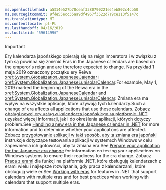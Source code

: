 ```yaml
---
ms.openlocfilehash: a5814e527b78ceaf3380790221e34eb802c4cb50
ms.sourcegitcommit: 9fde55ecc35aa9df4967f3522d7e9ce113f5147c
ms.translationtype: MT
ms.contentlocale: pl-PL
ms.lasthandoff: 04/16/2019
ms.locfileid: "59614990"
---
```


> [!IMPORTANT]
>  <span data-ttu-id="6b3cd-101">Ery kalendarza japońskiego opierają się na reign imperatora i w związku z tym są powinna się zmienić.</span><span class="sxs-lookup"><span data-stu-id="6b3cd-101">Eras in the Japanese calendars are based on the emperor's reign and are therefore expected to change.</span></span> <span data-ttu-id="6b3cd-102">Na przykład 1 maja 2019 oznaczony początku ery Reiwa <xref:System.Globalization.JapaneseCalendar> i <xref:System.Globalization.JapaneseLunisolarCalendar>.</span><span class="sxs-lookup"><span data-stu-id="6b3cd-102">For example, May 1, 2019 marked the beginning of the Reiwa era in the <xref:System.Globalization.JapaneseCalendar> and <xref:System.Globalization.JapaneseLunisolarCalendar>.</span></span> <span data-ttu-id="6b3cd-103">Zmiana era ma wpływ na wszystkie aplikacje, które używają tych kalendarzy.</span><span class="sxs-lookup"><span data-stu-id="6b3cd-103">Such a change of era affects all applications that use these calendars.</span></span> <span data-ttu-id="6b3cd-104">Zobacz [obsługi nowej ery usług w kalendarza japońskiego na platformie .NET](https://devblogs.microsoft.com/dotnet/handling-a-new-era-in-the-japanese-calendar-in-net/) uzyskać więcej informacji, jak i do określenia aplikacji, których dotyczy problem.</span><span class="sxs-lookup"><span data-stu-id="6b3cd-104">See [Handling a new era in the Japanese calendar in .NET](https://devblogs.microsoft.com/dotnet/handling-a-new-era-in-the-japanese-calendar-in-net/) for more information and to determine whether your applications are affected.</span></span> <span data-ttu-id="6b3cd-105">Zobacz [przygotowanie aplikacji w taki sposób, aby ta zmiana era japoński](/windows/uwp/design/globalizing/japanese-era-change) instrukcje dotyczące testowania aplikacji w systemach Windows w celu zapewnienia ich gotowości, aby ta zmiana era.</span><span class="sxs-lookup"><span data-stu-id="6b3cd-105">See [Prepare your application for the Japanese era change](/windows/uwp/design/globalizing/japanese-era-change) for information on testing your applications on Windows systems to ensure their readiness for the era change.</span></span> <span data-ttu-id="6b3cd-106">Zobacz [Praca z erami](~/docs/standard/datetime/working-with-calendars.md#working-with-eras) dla funkcji na platformie .NET, które obsługują kalendarzach z erami wielu i najlepsze rozwiązania, gdy praca z kalendarzami, które obsługują wiele er.</span><span class="sxs-lookup"><span data-stu-id="6b3cd-106">See [Working with eras](~/docs/standard/datetime/working-with-calendars.md#working-with-eras) for features in .NET that support calendars with multiple eras and for best practices when working with calendars that support multiple eras.</span></span>
